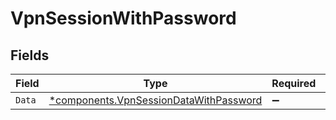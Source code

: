 # VpnSessionWithPassword


## Fields

| Field                                                                                           | Type                                                                                            | Required                                                                                        | Description                                                                                     |
| ----------------------------------------------------------------------------------------------- | ----------------------------------------------------------------------------------------------- | ----------------------------------------------------------------------------------------------- | ----------------------------------------------------------------------------------------------- |
| `Data`                                                                                          | [*components.VpnSessionDataWithPassword](../../models/components/vpnsessiondatawithpassword.md) | :heavy_minus_sign:                                                                              | N/A                                                                                             |